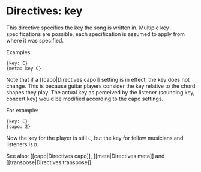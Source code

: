 # Directives: key

This directive specifies the key the song is written in. Multiple key specifications are possible, each specification is assumed to apply from where it was specified.

Examples:

    {key: C}
    {meta: key C}

Note that if a [[capo|Directives capo]] setting is in effect, the key does not change. This is because guitar players consider the key relative to the chord shapes they play. The actual key as perceived by the listener (sounding key, concert key) would be modified according to the capo settings.

For example:

    {key: C}
    {capo: 2}

Now the key for the player is still `C`, but the key for fellow musicians and listeners is `D`.

See also: [[capo|Directives capo]], [[meta|Directives meta]] and [[transpose|Directives transpose]].
